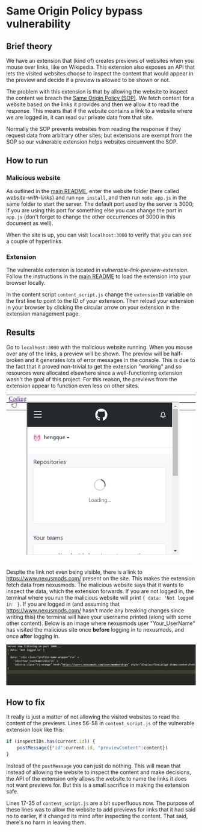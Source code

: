 # Same Origin Policy bypass vulnerability

## Brief theory
We have an extension that (kind of) creates previews of websites when you mouse over links, like on Wikipedia. This extension also exposes an API that lets the visited websites choose to inspect the content that would appear in the preview and decide if a preview is allowed to be shown or not.

The problem with this extension is that by allowing the website to inspect the content we breach the [Same Origin Policy (SOP)](https://developer.mozilla.org/en-US/docs/Web/Security/Same-origin_policy). We fetch content for a website based on the links it provides and then we allow it to read the response. This means that if the website contains a link to a website where we are logged in, it can read our private data from that site. 

Normally the SOP prevents websites from reading the response if they request data from arbitrary other sites; but extensions are exempt from the SOP so our vulnerable extension helps websites circumvent the SOP. 

## How to run

### Malicious website
As outlined in the [main README](https://github.com/andreaskth/securing-chrome-extensions/tree/main#how-to-run-a-node-web-server), enter the website folder (here called 
*website-with-links*) and run `npm install`, and then run `node app.js` in the same folder to start the server. The default port used by the server is 3000; if you are using this port for something else you can change the port in `app.js` (don't forget to change the other occurrences of 3000 in this document as well).

When the site is up, you can visit `localhost:3000` to verify that you can see a couple of hyperlinks.  

### Extension
The vulnerable extension is located in *vulnerable-link-preview-extension*. Follow the instructions in the [main README](https://github.com/andreaskth/securing-chrome-extensions/tree/main#how-to-load-extensions-into-your-browser-locally) to load the extension into your browser locally. 

In the content script `content_script.js` change the `extensionID` variable on the first line to point to the ID of your extension. Then reload your extension in your browser by clicking the circular arrow on your extension in the extension management page.

## Results
Go to `localhost:3000` with the malicious website running. When you mouse over any of the links, a preview will be shown. The preview will be half-broken and it generates lots of error messages in the console. This is due to the fact that it proved non-trivial to get the extension "working" and so resources were allocated elsewhere since a well-functioning extension wasn't the goal of this project. For this reason, the previews from the extension appear to function even less on other sites.

![GitHub preview](./images/github_preview.png "GitHub preview")

Despite the link not even being visible, there is a link to https://www.nexusmods.com/ present on the site. This makes the extension fetch data from nexusmods. The malicious website says that it wants to inspect the data, which the extension forwards. If you are not logged in, the terminal where you run the malicious website will print `{ data: 'Not logged in' }`. If you are logged in (and assuming that https://www.nexusmods.com/ hasn't made any breaking changes since writing this) the terminal will have your username printed (along with some other content). Below is an image where nexusmods user "Your_UserName" has visited the malicious site once **before** logging in to nexusmods, and once **after** logging in.

![Data steal from nexusmods](./images/data_steal.png "Data steal from nexusmods")

## How to fix
It really is just a matter of not allowing the visited websites to read the content of the previews. Lines 56-58 in `content_script.js` of the vulnerable extension look like this:
```javascript
if (inspectIDs.has(current.id)) {
	postMessage({"id":current.id, "previewContent":content})
}
```

Instead of the `postMessage` you can just do nothing. This will mean that instead of allowing the website to inspect the content and make decisions, the API of the extension only allows the website to name the links it does not want previews for. But this is a small sacrifice in making the extension safe.

Lines 17-35 of `content_script.js` are a bit superfluous now. The purpose of these lines was to allow the website to add previews for links that it had said no to earlier, if it changed its mind after inspecting the content. That said, there's no harm in leaving them.
